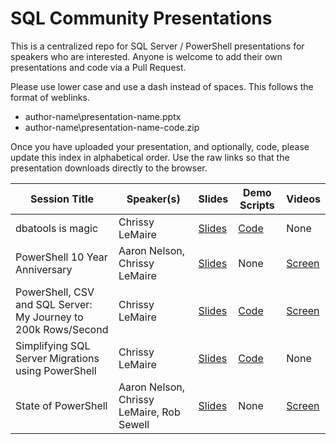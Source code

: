 # SQL Community Presentations

This is a centralized repo for SQL Server / PowerShell presentations for speakers who are interested. Anyone is welcome to add their own presentations and code via a Pull Request.

Please use lower case and use a dash instead of spaces. This follows the format of weblinks. 

* author-name\presentation-name.pptx
* author-name\presentation-name-code.zip

Once you have uploaded your presentation, and optionally, code, please update this index in alphabetical order. Use the raw links so that the presentation downloads directly to the browser.

| Session Title  | Speaker(s) | Slides | Demo Scripts | Videos |
| ------------- | ------------- | ------------- | ------------- | ------------- |
| dbatools is magic  | Chrissy LeMaire | [Slides](https://github.com/sqlcollaborative/community-presentations/raw/master/chrissy-lemaire/dbatools-is-magic.pptx) | [Code](https://github.com/sqlcollaborative/community-presentations/raw/master/chrissy-lemaire/journey-to-200k-rows-sec-code.zip) | None
| PowerShell 10 Year Anniversary  | Aaron Nelson, Chrissy LeMaire | [Slides](https://github.com/sqlcollaborative/community-presentations/raw/master/chrissy-lemaire-aaron-nelson/powershell-10th-anniversary.pptx) | None | [Screen](https://channel9.msdn.com/Events/PowerShell-Team/PowerShell-10-Year-Anniversary/SQL-Server-Cmdlets-and-Community-Involvement)
| PowerShell, CSV and SQL Server: My Journey to 200k Rows/Second  | Chrissy LeMaire | [Slides](https://github.com/sqlcollaborative/community-presentations/raw/master/chrissy-lemaire/journey-to-200k-rows-sec.pptx) | [Code](https://github.com/sqlcollaborative/community-presentations/raw/master/chrissy-lemaire/journey-to-200k-rows-sec-code.zip) | [Screen](https://www.youtube.com/watch?v=Tz7A0vfZpRo)
| Simplifying SQL Server Migrations using PowerShell | Chrissy LeMaire | [Slides](https://github.com/sqlcollaborative/community-presentations/raw/master/chrissy-lemaire/simplifying-sql-server-migrations-using-powershell.pptx) | [Code](https://github.com/sqlcollaborative/community-presentations/raw/master/chrissy-lemaire/simplifying-sql-server-migrations-using-powershell-code.zip) | None
| State of PowerShell  | Aaron Nelson, Chrissy LeMaire, Rob Sewell | [Slides](https://github.com/sqlcollaborative/community-presentations/raw/master/aaron-nelson-chrissy-lemaire-rob-sewell/state-of-powershell-july-2016.pptx) | None | [Screen](https://www.youtube.com/watch?v=rc6lwiTE9GI)